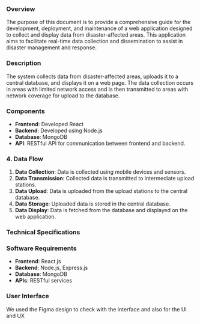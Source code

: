 ### Overview

The purpose of this document is to provide a comprehensive guide for the development, deployment, and maintenance of a web application designed to collect and display data from disaster-affected areas. This application aims to facilitate real-time data collection and dissemination to assist in disaster management and response.

### Description

The system collects data from disaster-affected areas, uploads it to a central database, and displays it on a web page. The data collection occurs in areas with limited network access and is then transmitted to areas with network coverage for upload to the database.

### Components

- **Frontend**: Developed  React
- **Backend**: Developed using Node.js
- **Database**: MongoDB
- **API**: RESTful API for communication between frontend and backend.

### 4. Data Flow

1. **Data Collection**: Data is collected using mobile devices and sensors.
2. **Data Transmission**: Collected data is transmitted to intermediate upload stations.
3. **Data Upload**: Data is uploaded from the upload stations to the central database.
4. **Data Storage**: Uploaded data is stored in the central database.
5. **Data Display**: Data is fetched from the database and displayed on the web application.

### Technical Specifications

### Software Requirements

- **Frontend**: React.js
- **Backend**: Node.js, Express.js
- **Database**:  MongoDB
- **APIs**: RESTful services

### User Interface

We used the Figma design to check with the interface and also for the UI and UX
